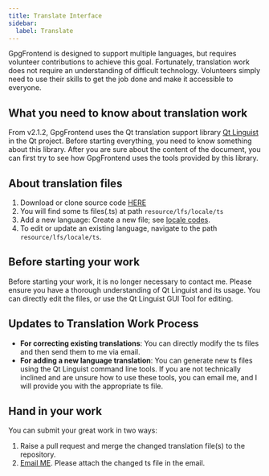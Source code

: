 ```yaml
---
title: Translate Interface
sidebar:
  label: Translate
---
```


GpgFrontend is designed to support multiple languages, but requires volunteer
contributions to achieve this goal. Fortunately, translation work does not
require an understanding of difficult technology. Volunteers simply need to use
their skills to get the job done and make it accessible to everyone.

## What you need to know about translation work

From v2.1.2, GpgFrontend uses the Qt translation support library [Qt
Linguist](https://doc.qt.io/qt-6/qtlinguist-index.html) in the Qt project.
Before starting everything, you need to know something about this library. After
you are sure about the content of the document, you can first try to see how
GpgFrontend uses the tools provided by this library.

## About translation files

1. Download or clone source code
   [HERE](https://github.com/saturneric/GpgFrontend)
2. You will find some ts files(.ts) at path `resource/lfs/locale/ts`
3. Add a new language: Create a new file; see [locale codes](https://saimana.com/list-of-country-locale-code/).
4. To edit or update an existing language, navigate to the path `resource/lfs/locale/ts`.

## Before starting your work

Before starting your work, it is no longer necessary to contact me. Please
ensure you have a thorough understanding of Qt Linguist and its usage. You can
directly edit the files, or use the Qt Linguist GUI Tool for editing.

## Updates to Translation Work Process

- **For correcting existing translations**: You can directly modify the ts files
  and then send them to me via email.
- **For adding a new language translation**: You can generate new ts files using
  the Qt Linguist command line tools. If you are not technically inclined and
  are unsure how to use these tools, you can email me, and I will provide you
  with the appropriate ts file.

## Hand in your work

You can submit your great work in two ways:

1. Raise a pull request and merge the changed translation file(s) to the
   repository.
2. [Email ME](mailto:eric@bktus.com). Please attach the changed ts file in the
   email.
